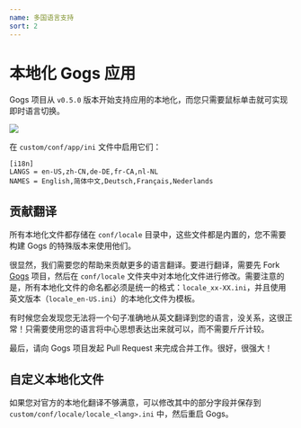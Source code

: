 ```yaml
---
name: 多国语言支持
sort: 2
---
```


# 本地化 Gogs 应用

Gogs 项目从 `v0.5.0` 版本开始支持应用的本地化，而您只需要鼠标单击就可实现即时语言切换。

![](/docs/images/lang_opt.png)

在 `custom/conf/app/ini` 文件中启用它们：

```
[i18n]
LANGS = en-US,zh-CN,de-DE,fr-CA,nl-NL
NAMES = English,简体中文,Deutsch,Français,Nederlands
```

## 贡献翻译

所有本地化文件都存储在 `conf/locale` 目录中，这些文件都是内置的，您不需要构建 Gogs 的特殊版本来使用他们。

很显然，我们需要您的帮助来贡献更多的语言翻译。要进行翻译，需要先 Fork [Gogs](https://github.com/gogits/gogs) 项目，然后在 `conf/locale` 文件夹中对本地化文件进行修改。需要注意的是，所有本地化文件的命名都必须是统一的格式：`locale_xx-XX.ini`，并且使用英文版本（`locale_en-US.ini`）的本地化文件为模板。

有时候您会发现您无法将一个句子准确地从英文翻译到您的语言，没关系，这很正常！只需要使用您的语言将中心思想表达出来就可以，而不需要斤斤计较。

最后，请向 Gogs 项目发起 Pull Request 来完成合并工作。很好，很强大！

## 自定义本地化文件

如果您对官方的本地化翻译不够满意，可以修改其中的部分字段并保存到 `custom/conf/locale/locale_<lang>.ini` 中，然后重启 Gogs。